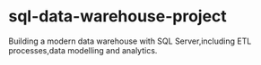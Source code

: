 # sql-data-warehouse-project
Building a modern data warehouse with SQL Server,including ETL processes,data modelling and analytics.
